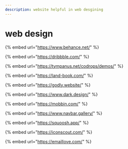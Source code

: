```yaml
---
description: website helpful in web desgining
---
```


# web design



{% embed url="https://www.behance.net/" %}

{% embed url="https://dribbble.com/" %}

{% embed url="https://tympanus.net/codrops/demos/" %}

{% embed url="https://land-book.com/" %}

{% embed url="https://godly.website/" %}

{% embed url="https://www.dark.design/" %}

{% embed url="https://mobbin.com/" %}

{% embed url="https://www.navbar.gallery/" %}

{% embed url="https://squoosh.app/" %}

{% embed url="https://iconscout.com/" %}

{% embed url="https://emaillove.com/" %}

